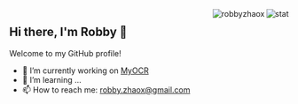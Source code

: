 <img align="right" src="https://github-readme-stats.vercel.app/api?username=robbyzhaox&show_icons=true&theme=transparent&hide_title=true&hide_rank=true" alt="stat" />
<img align="right" src="https://komarev.com/ghpvc/?username=robbyzhaox" alt="robbyzhaox" />


## Hi there, I'm Robby 👋

Welcome to my GitHub profile!

- 🔭 I’m currently working on [MyOCR](https://github.com/robbyzhaox/myocr)
- 🌱 I’m learning ...
- 📫 How to reach me: robby.zhaox@gmail.com

